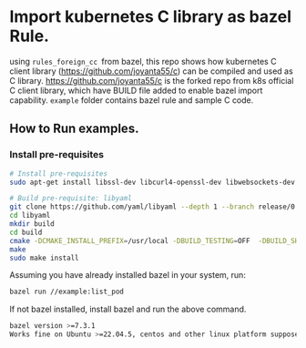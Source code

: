 # Import kubernetes C library as bazel Rule.

using ```rules_foreign_cc ```from bazel, this repo shows how kubernetes C client library (https://github.com/joyanta55/c) can be compiled and used as C library. 
https://github.com/joyanta55/c is the forked repo from k8s official C client library, which have BUILD file added to enable bazel import capability.
```example``` folder contains bazel rule and sample C code.

## How to Run examples.
### Install pre-requisites
```bash
# Install pre-requisites
sudo apt-get install libssl-dev libcurl4-openssl-dev libwebsockets-dev uncrustify

# Build pre-requisite: libyaml
git clone https://github.com/yaml/libyaml --depth 1 --branch release/0.2.5
cd libyaml
mkdir build
cd build
cmake -DCMAKE_INSTALL_PREFIX=/usr/local -DBUILD_TESTING=OFF  -DBUILD_SHARED_LIBS=ON ..
make
sudo make install
```
Assuming you have already installed bazel in your system, run:
```bash
bazel run //example:list_pod
```
If not bazel installed, install bazel and run the above command.

```bash
bazel version >=7.3.1
Works fine on Ubuntu >=22.04.5, centos and other linux platform supposed to work, but have not tried.
```
